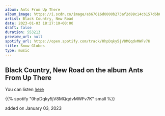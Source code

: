 ```yaml
---
album: Ants From Up There
album_image: https://i.scdn.co/image/ab67616d0000b273af2d88c14cb157d6b851dbb3
artist: Black Country, New Road
date: 2023-01-03 18:27:10+00:00
draft: false
duration: 553213
preview_url: null
spotify_url: https://open.spotify.com/track/0hpDqky5jV8MQqdvMWFv7K
title: Snow Globes
type: music
---
```



## Black Country, New Road on the album Ants From Up There

You can listen [here](https://open.spotify.com/track/0hpDqky5jV8MQqdvMWFv7K)

{{% spotify "0hpDqky5jV8MQqdvMWFv7K" small %}}

added on January 03, 2023